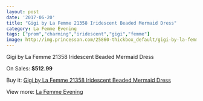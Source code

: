 ```yaml
---
layout: post
date: '2017-06-20'
title: "Gigi by La Femme 21358 Iridescent Beaded Mermaid Dress"
category: La Femme Evening
tags: ["prom","charming","iridescent","gigi","femme"]
image: http://img.princessan.com/25860-thickbox_default/gigi-by-la-femme-21358-iridescent-beaded-mermaid-dress.jpg
---
```

Gigi by La Femme 21358 Iridescent Beaded Mermaid Dress

On Sales: **$512.99**
<a href="https://www.princessan.com/en/la-femme-evening/11907-gigi-by-la-femme-21358-iridescent-beaded-mermaid-dress.html"><amp-img layout="responsive" width="600" height="600" src="//img.princessan.com/25860-thickbox_default/gigi-by-la-femme-21358-iridescent-beaded-mermaid-dress.jpg" alt="Gigi by La Femme 21358 Iridescent Beaded Mermaid Dress 0" /></a>
<a href="https://www.princessan.com/en/la-femme-evening/11907-gigi-by-la-femme-21358-iridescent-beaded-mermaid-dress.html"><amp-img layout="responsive" width="600" height="600" src="//img.princessan.com/25861-thickbox_default/gigi-by-la-femme-21358-iridescent-beaded-mermaid-dress.jpg" alt="Gigi by La Femme 21358 Iridescent Beaded Mermaid Dress 1" /></a>

Buy it: [Gigi by La Femme 21358 Iridescent Beaded Mermaid Dress](https://www.princessan.com/en/la-femme-evening/11907-gigi-by-la-femme-21358-iridescent-beaded-mermaid-dress.html "Gigi by La Femme 21358 Iridescent Beaded Mermaid Dress")

View more: [La Femme Evening](https://www.princessan.com/en/29-la-femme-evening "La Femme Evening")